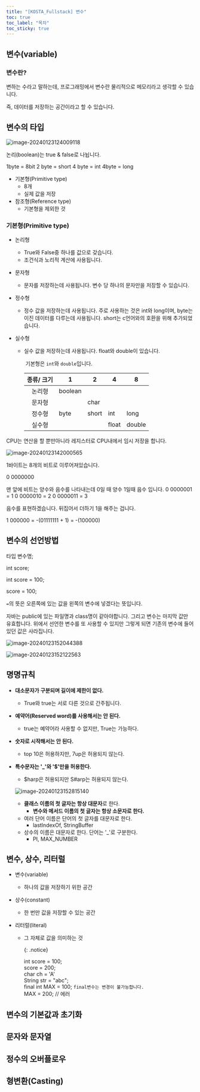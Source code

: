 ```yaml
---
title: "[KOSTA_Fullstack] 변수"
toc: true
toc_label: "목차"
toc_sticky: true
---
```


## 변수(variable)

### 변수란?

변하는 수라고 말하는데, 프로그래밍에서 변수란 물리적으로 메모리라고 생각할 수 있습니다. 

<span class="hlm">즉, 데이터를 저장하는 공간이라고 할 수 있습니다.</span> 

## 변수의 타입

![image-20240123124009118](/../images/2024-01-23-변수/image-20240123124009118.png)

논리(boolean)는 true & false로 나뉩니다.

1byte = 8bit 
2 byte = short
4 byte = int
4byte = long

- 기본형(Primitive type)
  - 8개
  - 실제 값을 저장
- 참조형(Reference type)
  - 기본형을 제외한 것

### 기본형(Primitive type)

- 논리형

  - True와 False중 하나를 값으로 갖습니다.
  - 조건식과 노리적 계산에 사용됩니다.

- 문자형

  - 문자를 저장하는데 사용됩니다. 변수 당 하나의 문자만을 저장할 수 있습니다.

- 정수형

  - 정수 값을 저장하는데 사용됩니다. 주로 사용하는 것은 int와 long이며, byte는 이진 데이터를 다루는데 사용됩니다.
    short는 c언어와의 호환을 위해 추가되었습니다.

- 실수형

  - 실수 값을 저장하는데 사용됩니다. float와 double이 있습니다.

    ​	기본형은 `int`와 `double`입니다.

    | 종류/ 크기 | 1       | 2     | 4                            | 8                               |
    | :--------: | ------- | ----- | ---------------------------- | ------------------------------- |
    |   논리형   | boolean |       |                              |                                 |
    |   문자형   |         | char  |                              |                                 |
    |   정수형   | byte    | short | <span class="hlm">int</span> | long                            |
    |   실수형   |         |       | float                        | <span class="hlm">double</span> |



CPU는 연산을 할 뿐만아니라 레지스터로 CPU내에서 임시 저장을 합니다.

![image-20240123142000565](/../images/2024-01-23-변수/image-20240123142000565.png)



1바이트는 8개의 비트로 이루어져있습니다.

0 0000000

맨 앞에 비트는 양수와 음수를 나타내는데 0일 때 양수 1일때 음수 입니다.
0 0000001 = 1
0 0000010 = 2
0 0000011 = 3

음수를 표현하겠습니다. 뒤집어서 더하기 1을 해주는 겁니다.

1 000000 = -(01111111 + 1) = -(100000)

## 변수의 선언방법

타입 변수명;

int score; 

int score = 100;

score = 100;

`=`의 뜻은 오른쪽에 있는 값을 왼쪽의 변수에 넣겠다는 뜻입니다.

자바는 public에 있는 파일명과 class명이 같아야합니다. 그리고 변수는 마지막 값만 유효합니다. 위에서 선언한 변수를 또 사용할 수 있지만 그렇게 되면 기존의 변수에 들어있던 값은 사라집니다.

![image-20240123152044388](/../images/2024-01-23-변수/image-20240123152044388.png)

![image-20240123152122563](/../images/2024-01-23-변수/image-20240123152122563.png)

## 명명규칙

- **대소문자가 구분되며 길이에 제한이 없다.**

  - True와 true는 서로 다른 것으로 간주됩니다.

- **예약어(Reserved word)를 사용해서는 안 된다.**

  - true는 예약어라 사용할 수 없지만, True는 가능하다.

- **숫자로 시작해서는 안 된다.**

  - top 10은 허용하지만, 7up은 허용되지 않는다.

- **특수문자는 '_'와 '$'만을 허용한다.**

  - $harp은 허용되지만 S#arp는 허용되지 않는다.

  ![image-20240123152815140](../../images/2024-01-23-변수/image-20240123152815140.png)

  - **클래스 이름의 첫 글자는 항상 대문자**로 한다.
    - **변수와 메서드 이름의 첫 글자는 항상 소문자로 한다.**
  - 여러 단어 이름은 단어의 첫 글자를 대문자로 한다.
    - lastIndexOf, StringBuffer
  - 상수의 이름은 대문자로 한다. 단어는 '_'로 구분한다.
    - PI, MAX_NUMBER

## 변수, 상수, 리터럴

- 변수(variable)

  - 하나의 값을 저장하기 위한 공간 

- 상수(constant)

  - 한 번만 값을 저장할 수 있는 공간

- 리터럴(literal)

  - 그 자체로 값을 의미하는 것

    {: .notice}

    int score = 100;<br/>
    score = 200;<br/>
    char ch = 'A'<br/>
    String str = "abc";<br/>
    final int MAX = 100; `final변수는 변경이 불가능합니다.`<br/>
    MAX = 200; // 에러

## 변수의 기본값과 초기화

## 문자와 문자열

## 정수의 오버플로우

## 형변환(Casting)